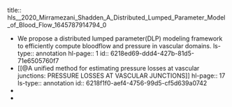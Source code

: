 title:: hls__2020_Mirramezani_Shadden_A_Distributed_Lumped_Parameter_Model_of_Blood_Flow_1645787914794_0

- We  propose  a  distributed  lumped  parameter(DLP) modeling framework to efficiently compute bloodflow and pressure in vascular domains.
  ls-type:: annotation
  hl-page:: 1
  id:: 6218ed69-ddd4-427b-81d5-71e6505760f7
- [[@A unified method for estimating pressure losses at vascular junctions: PRESSURE LOSSES AT VASCULAR JUNCTIONS]]
  hl-page:: 17
  ls-type:: annotation
  id:: 6218f1f0-aef4-4756-99d5-cf5d639a0742
-
-